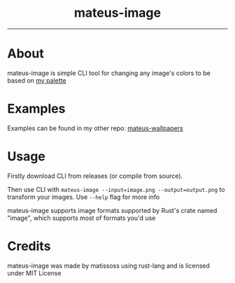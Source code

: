 <div align=center>
    <h1>mateus-image</h1>
</div>

---

# About

mateus-image is simple CLI tool for changing any image's colors to be based on [my palette](https://github.com/Matissoss/palette)

# Examples

Examples can be found in my other repo: [mateus-wallpapers](https://github.com/Matissoss/mateus-wallpapers)

# Usage

Firstly download CLI from releases (or compile from source).

Then use CLI with `mateus-image --input=image.png --output=output.png` to transform your images. Use `--help` flag for more info

mateus-image supports image formats supported by Rust's crate named "image", which supports most of formats you'd use

# Credits

mateus-image was made by matissoss using rust-lang and is licensed under MIT License
